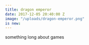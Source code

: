 ```yaml
---
title: dragon emperor
date: 2017-12-05 20:40:00 Z
image: "/uploads/dragon-emperor.png"
is new: 
---
```


something long about games